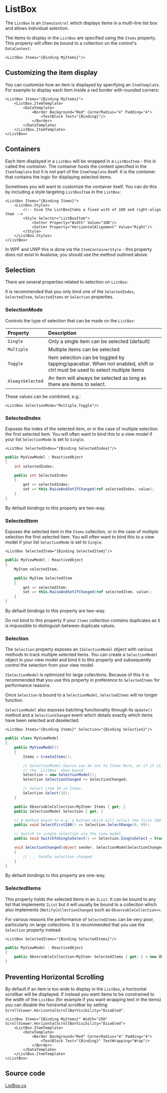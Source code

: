 # ListBox

The `ListBox` is an `ItemsControl` which displays items in a multi-line list box and allows individual selection.

The items to display in the `ListBox` are specified using the `Items` property. This property will often be bound to a collection on the control's `DataContext`:

```markup
<ListBox Items="{Binding MyItems}"/>
```

## Customizing the item display <a id="customizing-the-item-display"></a>

You can customize how an item is displayed by specifying an `ItemTemplate`. For example to display each item inside a red border with rounded corners:

```markup
<ListBox Items="{Binding MyItems}">
    <ListBox.ItemTemplate>
        <DataTemplate>
            <Border Background="Red" CornerRadius="4" Padding="4">
                <TextBlock Text="{Binding}"/>
            </Border>
        </DataTemplate>
    </ListBox.ItemTemplate>
</ListBox>
```

## Containers <a id="containers"></a>

Each item displayed in a `ListBox` will be wrapped in a `ListBoxItem` - this is called the _container_. The container hosts the content specified in the `ItemTemplate` but it is not part of the `ItemTemplate` itself. It is the container that contains the logic for displaying selected items.

Sometimes you will want to customize the container itself. You can do this by including a style targeting `ListBoxItem` in the `ListBox`:

```markup
<ListBox Items="{Binding Items}">
    <ListBox.Styles>
        <!-- Give the ListBoxItems a fixed with of 100 and right-align them -->
        <Style Selector="ListBoxItem">
            <Setter Property="Width" Value="100"/>
            <Setter Property="HorizontalAlignment" Value="Right"/>
        </Style>
    </ListBox.Styles>
</ListBox>
```

In WPF and UWP this is done via the `ItemContainerStyle` - this property does not exist in Avalonia; you should use the method outlined above.

## Selection <a id="selection"></a>

There are several properties related to selection on `ListBox`:

It is recommended that you only bind one of the `SelectedIndex`, `SelectedItem`, `SelectedItems` or `Selection` properties.

### SelectionMode <a id="selectionmode"></a>

Controls the type of selection that can be made on the `ListBox`:

| Property | Description |
| :--- | :--- |
| `Single` | Only a single item can be selected \(default\) |
| `Multiple` | Multiple items can be selected |
| `Toggle` | Item selection can be toggled by tapping/spacebar. When not enabled, shift or ctrl must be used to select multiple items |
| `AlwaysSelected` | An item will always be selected as long as there are items to select. |

These values can be combined, e.g.:

```markup
<ListBox SelectionMode="Multiple,Toggle"/>
```

### SelectedIndex <a id="selectedindex"></a>

Exposes the index of the selected item, or in the case of multiple selection the first selected item. You will often want to bind this to a view model if your list `SelectionMode` is set to `Single`.

```markup
<ListBox SelectedIndex="{Binding SelectedIndex}"/>
```

```csharp
public MyViewModel : ReactiveObject
{
    int selectedIndex;

    public int SelectedIndex
    {
        get => selectedIndex;
        set => this.RaiseAndSetIfChanged(ref selectedIndex, value);
    }
}
```

By default bindings to this property are two-way.

### SelectedItem <a id="selecteditem"></a>

Exposes the selected item in the `Items` collection, or in the case of multiple selection the first selected item. You will often want to bind this to a view model if your list `SelectionMode` is set to `Single`.

```markup
<ListBox SelectedItem="{Binding SelectedItem}"/>
```

```csharp
public MyViewModel : ReactiveObject
{
    MyItem selectedItem;

    public MyItem SelectedItem
    {
        get => selectedItem;
        set => this.RaiseAndSetIfChanged(ref selectedItem, value);
    }
}
```

By default bindings to this property are two-way.

Do not bind to this property if your `Items` collection contains duplicates as it is impossible to distinguish between duplicate values.

### Selection <a id="selection-1"></a>

The `Selection` property exposes an `ISelectionModel` object with various methods to track multiple selected items. You can create a `SelectionModel` object in your view model and bind it to this property and subsequently control the selection from your view model.

`ISelectionModel` is optimized for large collections. Because of this it is recommended that you use this property in preference to `SelectedItems` for performance reasons.

Once `Selection` is bound to a `SelectionModel`, `SelectedItems` will no longer function.

`SelectionModel` also exposes batching functionality through its `Update()` method and a `SelectionChanged` event which details exactly which items have been selected and deselected.

```markup
<ListBox Items="{Binding Items}" Selection="{Binding Selection}"/>
```

```csharp
public class MyViewModel
{
    public MyViewModel()
    {
        Items = CreateItems();

        // SelectionModel.Source can be set to Items here, or if it is left null it will be set by
        // the `ListBox` when bound.
        Selection = new SelectionModel();
        Selection.SelectionChanged += SelectionChanged;

        // Select item 10 in Items.
        Selection.Select(10);
    }

    public ObservableCollection<MyItem> Items { get; }
    public SelectionModel Selection { get; }

    // A method bound to e.g. a button which will select the first 100 items.
    public void SelectFirst100() => Selection.SelectRange(0, 99);

    // Switch to single selection via the view model.
    public void SwitchToSingleSelect() => Selection.SingleSelect = true;

    void SelectionChanged(object sender, SelectionModelSelectionChangedEventArgs e)
    {
        // ... handle selection changed
    }
}
```

By default bindings to this property are one-way.

### SelectedItems <a id="selecteditems"></a>

This property holds the selected items in an `IList`. It can be bound to any list that implements `IList` but it will usually be bound to a collection which also implements `INotifyCollectionChanged` such as `ObservableCollection<>`.

For various reasons the performance of `SelectedItems` can be very poor, particularly on large collections. It is recommended that you use the `Selection` property instead.

```markup
<ListBox SelectedItems="{Binding SelectedItems}"/>
```

```csharp
public MyViewModel : ReactiveObject
{
    public ObservableCollection<MyItem> SelectedItems { get; } = new ObservableCollection<MyItem>();
}
```

## Preventing Horizontal Scrolling <a id="preventing-horizontal-scrolling"></a>

By default if an item is too wide to display in the `ListBox`, a horizontal scrollbar will be displayed. If instead you want items to be constrained to the width of the `ListBox` \(for example if you want wrapping text in the items\) you can disable the horizontal scrollbar by setting `ScrollViewer.HorizontalScrollBarVisibility="Disabled"`.

```markup
<ListBox Items="{Binding MyItems}" Width="250" ScrollViewer.HorizontalScrollBarVisibility="Disabled">
    <ListBox.ItemTemplate>
        <DataTemplate>
            <Border Background="Red" CornerRadius="4" Padding="4">
                <TextBlock Text="{Binding}" TextWrapping="Wrap"/>
            </Border>
        </DataTemplate>
    </ListBox.ItemTemplate>
</ListBox>
```

## Source code <a id="source-code"></a>

[ListBox.cs](https://github.com/AvaloniaUI/Avalonia/blob/master/src/Avalonia.Controls/ListBox.cs)

